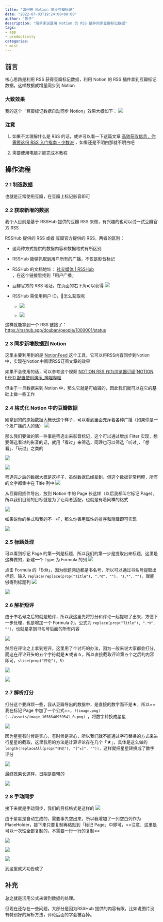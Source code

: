 ```yaml
---
title: "如何用 Notion 同步豆瓣标记"
date: "2022-07-03T19:24:00+08:00"
author: "质子"
description: "简单来说是用 Notion 的 RSS 插件同步豆瓣标记数据"
tags:
- app
- productivity
categories: 
- mist
---
```


## 前言
核心思路是利用 RSS 获得豆瓣标记数据，利用 Notion 的 RSS 插件拿到豆瓣标记数据，这样数据就增量同步到 Notion

### 大致效果
我的这个「豆瓣标记数据自动同步 Notion」效果大概如下：
![](../../images/Pasted%20image%2020220703192509.png)

### 注意
1.  如果不太理解什么是 RSS 的话，或许可以看一下这篇文章 [高效获取信息，你需要这份 RSS 入门指南 - 少数派](https://sspai.com/post/56391) ，如果还是不明白那就不明白吧

2.  需要使用电脑才能完成本教程

## 操作流程
### 2.1 制造数据
也就是正常使用豆瓣，在豆瓣上标记影音即可

### 2.2 获取新增的数据
我个人目前是基于 RSSHub 提供的豆瓣 RSS 来做，有兴趣的也可以试一试豆瓣官方 RSS

RSSHub 提供的 RSS 或者 豆瓣官方提供的 RSS，两者的区别：

- 这两种方式提供的数据内容和数据格式有所区别

- RSSHub 能够抓取到用户所有的广播，不仅是影音标记

- RSSHub 的文档地址： [社交媒体 | RSSHub](https://docs.rsshub.app/social-media.html#dou-ban) ，在这个链接里找到「用户广播」

- 豆瓣官方的 RSS 地址，在页面的右下角可以获得
        ![](../../images/Pasted%20image%2020220703192924.png)

- RSSHub 需使用用户 ID，怎么获取呢
    - ![](../../images/Pasted%20image%2020220703193002.png)

    - ![](../../images/Pasted%20image%2020220703193012.png)

这样就能拿到一个 RSS 链接了：https://rsshub.app/douban/people/1000001/status

### 2.3 同步新增数据到 Notion
这里主要利用到的是 [NotionFeed ](https://notion-feed.com/) 这个工具，它可以将RSS内容同步到Notion中，实现在Notion中阅读RSS订阅文章的效果

如果不会使用的话，可以参考这个视频 [NOTION RSS 作为浏览器订阅|NOTION FEED 配置使用演示_哔哩哔哩](https://www.bilibili.com/video/BV1JB4y1i7t2)

但由于一旦数据来到 Notion 中，那么它就是可编辑的，因此我们就可以在它的基础上做一些工作

### 2.4 格式化 Notion 中的豆瓣数据
刚拿到的的原始数据大概长这个样子，可以看到里面充斥着各种广播（如果你是一个发广播的人的话）
![](../../images/Pasted%20image%2020220703193157.png)

那么我们要做的第一件事是筛选出来影音标记，这个可以通过增加 Filter 实现，想要筛选看过的影音的话，就用「看过」来筛选，同理也可以筛选「听过」、「想看」、「玩过」之类的

![](../../images/Pasted%20image%2020220703193216.png)

![](../../images/Pasted%20image%2020220703193226.png)

筛选完之后的数据大概是这样子，虽然数据已经拿到，但这个数据非常粗糙，所有的文字都集中在 Title 列中
![](../../images/Pasted%20image%2020220703193248.png)

从豆瓣用插件导出，放到 Notion 中的 Page 长这样（以后我都叫它标记 Page），所以我们目前的目标就是为了让两者适配，也就是有着同样的格式

![](../../images/Pasted%20image%2020220703193307.png)

如果说你的格式和我的不一样，那么你善用属性的排序和隐藏即可实现

![](../../images/Pasted%20image%2020220703193315.png)

### 2.5 标题处理
可以看到标记 Page 的第一列是标题，所以我们的第一步是提取出来标题，这里是这样做的，新建一个 Type 为 Formula 的列
![](../../images/Pasted%20image%2020220703193333.png)

点击 Formula 的「Edit」，因为标题两边都是书名号，所以可以通过书名号提取出标题，输入 `replace(replace(prop("Title"), ".*《", ""), "》.*", "")`，就能够得到标题列
![](../../images/Pasted%20image%2020220703193359.png)

![](../../images/Pasted%20image%2020220703193412.png)

### 2.6 解析短评
由于书名号之后的就是短评，所以我这里先将打分和评论一起提取了出来，方便下一步处理，也是增加一个 Formula 列，公式为 `replace(prop("Title"), ".*》", "")`，也就是拿到书名号后面的所有内容

![](../../images/Pasted%20image%2020220703193429.png)

然后在评论之上拿到短评，这里用了个讨巧的办法，因为一般来说大家都会打分，而这在评论开头的五个字符就是★或者☆，所以直接截取评论第五个之后的内容即可，`slice(prop("评论"), 5)`

![](../../images/Pasted%20image%2020220703193443.png)

![](../../images/Pasted%20image%2020220703193449.png)

### 2.7 解析打分
打分这个要麻烦一些，我从豆瓣导出的数据中，是直接的数字而不是★，所以==我在标记 Page 中加了一个公式==，`![image.png](../assets/image_1656846959541_0.png) `，将数字转换成星星

![](../../images/Pasted%20image%2020220703193512.png)

因为星星有时候是实心，有时候是空心，所以我们就不能通过字符替换的方式来进行星星的截取，这里我用的方法是计算评论存在几个「★」，具体是这么做的 `length(replaceAll(prop("评论"), "[^★]", ""))`，这样就把星星转换成了数字评分

![](../../images/Pasted%20image%2020220703193521.png)

最终效果长这样，日期是自带的

![](../../images/Pasted%20image%2020220703193528.png)

### 2.8 手动同步

接下来就是手动同步，我们的目标格式是这样的
![](../../images/Pasted%20image%2020220703193548.png)

由于星星是自动生成的，需要事先空出来，所以我增加了一列空白列作为 PlaceHolder，接下来只要复制再粘贴到「标记 Page」中即可，==注意，这里是可以一次性全部复制的，不需要一行一行的复制==

![](../../images/Pasted%20image%2020220703193556.png)

![](../../images/Pasted%20image%2020220703193807.png)

![](../../images/Pasted%20image%2020220703193844.png)

到这里就大功告成了

## 补充
总之就是活用公式来做到数据的处理。

但现在还存在一些问题，大部分是因为RSSHub 提供的内容有限，比如说图片没有特别好的解析方法，评论后面的字会被吞掉。
